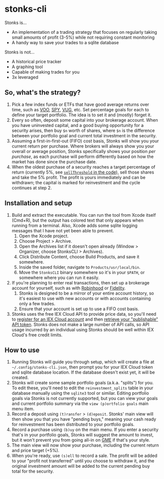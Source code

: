 # stonks-cli

Stonks is...

- An implementation of a trading strategy that focuses on regularly taking small amounts of profit (3-5%) while not requiring constant monitoring
- A handy way to save your trades to a sqlite database

Stonks is not...

- A historical price tracker
- A graphing tool
- Capable of making trades for you
- 3x leveraged

## So, what's the strategy?

1. Pick a few index funds or ETFs that have good average returns over time, such as [VOO](https://www.google.com/finance/quote/VOO:NYSEARCA), [SPY](https://www.google.com/finance/quote/SPY:NYSEARCA), [VUG](https://www.google.com/finance/quote/VUG:NYSEARCA), etc. Set percentage goals for each to define your target portfolio. The idea is to set it and (mostly) forget it.
1. Every so often, deposit some capital into your brokerage account. When you have uninvested capital, and a good buying opportunity for a security arises, then buy `$n` worth of shares, where `$n` is the difference between your portfolio goal and current total investment in the security.
1. Assuming a first-in-first-out (FIFO) cost basis, Stonks will show you your current return per purchase. Where brokers will always show you your overall or average position, Stonks specifically shows your position _per purchase_, as each purchase will perform differently based on how the market has done since the purchase date.
1. When the oldest purchase of a security reaches a target percentage of return (currently 5%, see [`sellThreshold` in the code](https://github.com/ansonj/stonks-cli/blob/d4b71505769ca74166691b1565b962dcdcdd09f0/StonksCLI/main.swift#L5)), sell those shares and take the 5% profit. The profit is yours immediately and can be withdrawn; the capital is marked for reinvestment and the cycle continues at step 2.

## Installation and setup

1. Build and extract the executable. You can run the tool from Xcode itself (Cmd+R), but the output has colored text that only appears when running from a terminal. Also, Xcode adds some sqlite logging messages that I have not yet been able to prevent. 
    1. Open the Xcode project.
    1. Choose Project > Archive.
    1. Open the Archives list if it doesn't open already (Window > Organizer, choose StonksCLI > Archives).
    1. Click Distribute Content, choose Build Products, and save it somewhere.
    1. Inside the saved folder, navigate to `Products/usr/local/bin`.
    1. Move the `StonksCLI` binary somewhere so it's in your `$PATH`, or somewhere where you can run it easily.
1. If you're planning to enter real transactions, then set up a brokerage account for yourself, such as with [Robinhood](https://join.robinhood.com/ansonj14) or [Fidelity](https://www.fidelity.com).
    1. Stonks is designed to be a mirror of your entire account history, so it's easiest to use with new accounts or with accounts containing only a few trades.
    1. Ensure that your account is set up to use a FIFO cost basis.
1. Stonks uses the free IEX Cloud API to provide price data, so you'll need to [register for an IEX Cloud account](https://iexcloud.io/cloud-login#/register) and then [retrieve your "publishable" API token](https://iexcloud.io/console/tokens). Stonks does not make a large number of API calls, so API usage incurred by an individual using Stonks should be well within IEX Cloud's free credit limits.

## How to use

1. Running Stonks will guide you through setup, which will create a file at `~/.config/stonks-cli.json`, then prompt you for your IEX Cloud token and sqlite database location. If the database doesn't exist yet, it will be created.
1. Stonks will create some sample portfolio goals (a.k.a. "splits") for you. To edit these, you'll need to edit the `reinvestment_splits` table in your database manually using the `sqlite3` tool or similar. Editing portfolio goals via Stonks is not currently supported, but you can view your goals and current portfolio summary via the `view (p)ortfolio goals` main menu item.
1. Record a deposit using `(t)ransfer` > `(d)eposit`. Stonks' main view will then show you that you have "pending buys," meaning your cash ready for reinvestment has been distributed to your portfolio goals.
1. Record a purchase using `(b)uy` on the main menu. If you enter a security that's in your portfolio goals, Stonks will suggest the amount to invest, but it won't prevent you from going all-in on [GME](https://www.google.com/finance/quote/GME:NYSE) if that's your style.
1. The main view will now show your purchase, including the current return and price target (+5%).
1. When you're ready, use `(s)ell` to record a sale. The profit will be added to your "profit not transferred" until you choose to withdraw it, and the original investment amount will be added to the current pending buy total for the security.
